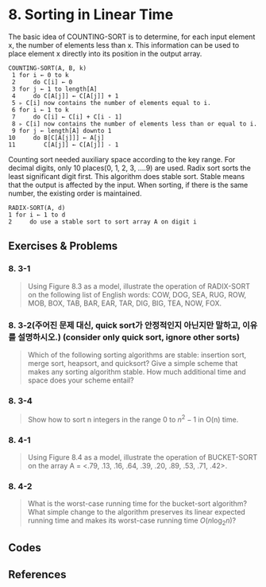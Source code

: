 
# 8. Sorting in Linear Time

The basic idea of COUNTING-SORT is to determine, for each input element x, the number of elements less than x. This information can be used to place element x directly into its position in the output array.

  ```
  COUNTING-SORT(A, B, k) 
   1 for i ← 0 to k
   2     do C[i] ← 0 
   3 for j ← 1 to length[A] 
   4     do C[A[j]] ← C[A[j]] + 1 
   5 ▹ C[i] now contains the number of elements equal to i. 
   6 for i ← 1 to k
   7     do C[i] ← C[i] + C[i - 1] 
   8 ▹ C[i] now contains the number of elements less than or equal to i. 
   9 for j ← length[A] downto 1 
  10     do B[C[A[j]]] ← A[j] 
  11        C[A[j]] ← C[A[j]] - 1 
  ```

Counting sort needed auxiliary space according to the key range. For decimal digits, only 10 places(0, 1, 2, 3, ....9) are used. Radix sort sorts the least significant digit first. This algorithm does stable sort. Stable means that the output is affected by the input. When sorting, if there is the same number, the existing order is maintained.  

  ```
  RADIX-SORT(A, d) 
  1 for i ← 1 to d
  2     do use a stable sort to sort array A on digit i
  ```


## Exercises & Problems

### 8. 3-1 
> Using Figure 8.3 as a model, illustrate the operation of RADIX-SORT on the following list of English words: COW, DOG, SEA, RUG, ROW, MOB, BOX, TAB, BAR, EAR, TAR, DIG, BIG, TEA, NOW, FOX.  

### 8. 3-2(주어진 문제 대신, quick sort가 안정적인지 아닌지만 말하고, 이유를 설명하시오.) (consider only quick sort, ignore other sorts) 
> Which of the following sorting algorithms are stable: insertion sort, merge sort, heapsort, and quicksort? Give a simple scheme that makes any sorting algorithm stable. How much additional time and space does your scheme entail?  

### 8. 3-4 
> Show how to sort n integers in the range 0 to $n^2 - 1$ in O(n) time.  

### 8. 4-1
> Using Figure 8.4 as a model, illustrate the operation of BUCKET-SORT on the array A = <.79, .13, .16, .64, .39, .20, .89, .53, .71, .42>.  

### 8. 4-2 
> What is the worst-case running time for the bucket-sort algorithm? What simple change to the algorithm preserves its linear expected running time and makes its worst-case running time $O(n \log_2 n)$?

## Codes

## References
